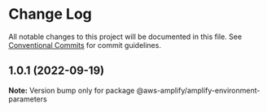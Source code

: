 # Change Log

All notable changes to this project will be documented in this file.
See [Conventional Commits](https://conventionalcommits.org) for commit guidelines.

## 1.0.1 (2022-09-19)

**Note:** Version bump only for package @aws-amplify/amplify-environment-parameters

